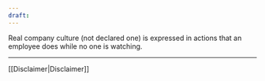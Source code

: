```yaml
---
draft:
---
```


Real company culture (not declared one) is expressed in actions that an employee does while no one is watching.

---
[[Disclaimer|Disclaimer]]
